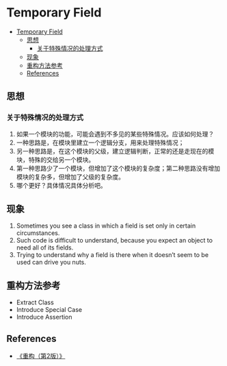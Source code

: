 # Temporary Field

<!-- TOC -->

- [Temporary Field](#temporary-field)
    - [思想](#思想)
        - [关于特殊情况的处理方式](#关于特殊情况的处理方式)
    - [现象](#现象)
    - [重构方法参考](#重构方法参考)
    - [References](#references)

<!-- /TOC -->


## 思想
### 关于特殊情况的处理方式
1. 如果一个模块的功能，可能会遇到不多见的某些特殊情况。应该如何处理？
2. 一种思路是，在模块里建立一个逻辑分支，用来处理特殊情况；
3. 另一种思路是，在这个模块的父级，建立逻辑判断，正常的还是走现在的模块，特殊的交给另一个模块。
4. 第一种思路少了一个模块，但增加了这个模块的复杂度；第二种思路没有增加模块的复杂多，但增加了父级的复杂度。
5. 哪个更好？具体情况具体分析吧。


## 现象
1. Sometimes you see a class in which a field is set only in certain circumstances. 
2. Such code is difficult to understand, because you expect an object to need all of its fields.
3. Trying to understand why a field is there when it doesn’t seem to be used can drive you nuts.


## 重构方法参考
* Extract Class
* Introduce Special Case
* Introduce Assertion


## References
* [《重构（第2版）》](https://book.douban.com/subject/33400354/)
